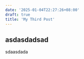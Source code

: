 ```yaml
---
date: '2025-01-04T22:27:26+08:00'
draft: true
title: 'My Third Post'
---
```

## asdasdadsad
sdaasdada